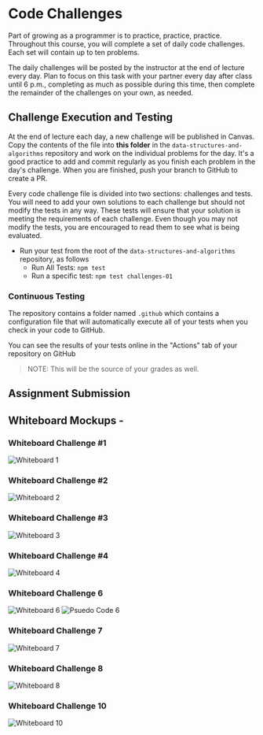 # Code Challenges

Part of growing as a programmer is to practice, practice, practice. Throughout this course, you will complete a set of daily code challenges. Each set will contain up to ten problems.

The daily challenges will be posted by the instructor at the end of lecture every day. Plan to focus on this task with your partner every day after class until 6 p.m., completing as much as possible during this time, then complete the remainder of the challenges on your own, as needed.

## Challenge Execution and Testing

At the end of lecture each day, a new challenge will be published in Canvas. Copy the contents of the file into **this folder** in the `data-structures-and-algorithms` repository and work on the individual problems for the day. It's a good practice to add and commit regularly as you finish each problem in the day's challenge. When you are finished, push your branch to GitHub to create a PR.

Every code challenge file is divided into two sections: challenges and tests. You will need to add your own solutions to each challenge but should not modify the tests in any way. These tests will ensure that your solution is meeting the requirements of each challenge. Even though you may not modify the tests, you are encouraged to read them to see what is being evaluated.

- Run your test from the root of the `data-structures-and-algorithms` repository, as follows
  - Run All Tests: `npm test`
  - Run a specific test: `npm test challenges-01`

### Continuous Testing

The repository contains a folder named `.github` which contains a configuration file that will automatically execute all of your tests when you check in your code to GitHub.

You can see the results of your tests online in the "Actions" tab of your repository on GitHub

> NOTE: This will be the source of your grades as well.

## Assignment Submission

## Whiteboard Mockups -

### Whiteboard Challenge #1

![Whiteboard 1](/javascript/code-challenges/whiteboard1.png)

### Whiteboard Challenge #2

![Whiteboard 2](/javascript/code-challenges/whiteboard2.png)

### Whiteboard Challenge #3

![Whiteboard 3](/javascript/code-challenges/whiteboard3.png)

### Whiteboard Challenge #4

![Whiteboard 4](/javascript/code-challenges/whiteboard4.png)

### Whiteboard Challenge 6

![Whiteboard 6](/javascript//code-challenges/whiteboard6.png)
![Psuedo Code 6](/javascript/code-challenges/psuedocode6.png)

### Whiteboard Challenge 7

![Whiteboard 7](/javascript/code-challenges/whiteboard7.png)

### Whiteboard Challenge 8

![Whiteboard 8](/javascript/code-challenges/whiteboard8.png)

### Whiteboard Challenge 10

![Whiteboard 10](/javascript/code-challenges/whiteboard10.png)
